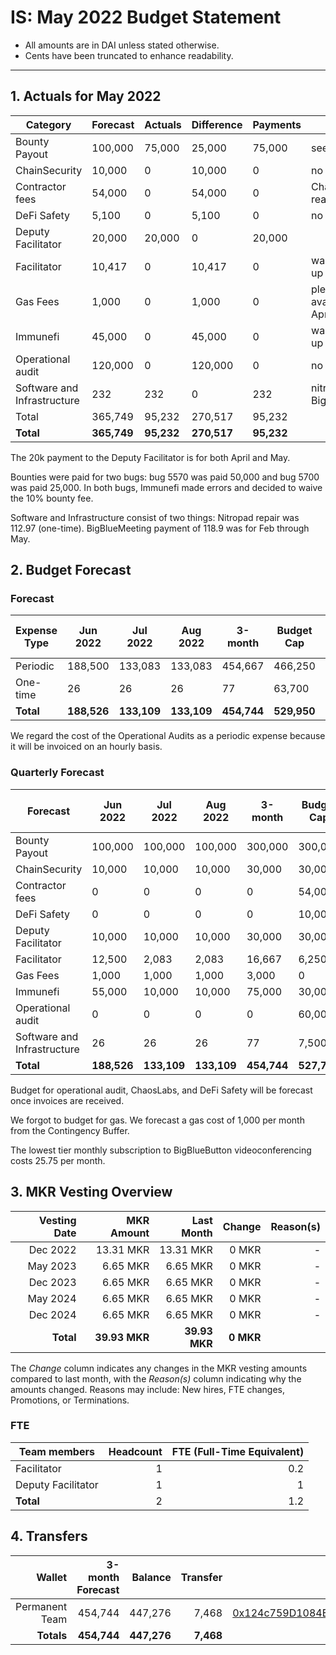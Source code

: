 # IS: May 2022 Budget Statement

* All amounts are in DAI unless stated otherwise.
* Cents have been truncated to enhance readability.

---

## 1. Actuals for May 2022

|Category                   |Forecast|Actuals|Difference|Payments|Why                              |
|---------------------------|--------|-------|----------|--------|---------------------------------|
|Bounty Payout              |100,000 |75,000 |25,000    |75,000  |see below                        |
|ChainSecurity              |10,000  |0      |10,000    |0       |no usage                         |
|Contractor fees            |54,000  |0      |54,000    |0       |ChaosLabs not ready              |
|DeFi Safety                |5,100   |0      |5,100     |0       |no usage                         |
|Deputy Facilitator         |20,000  |20,000 |0         |20,000  |                                 |
|Facilitator                |10,417  |0      |10,417    |0       |wallet not set up                |
|Gas Fees                   |1,000   |0      |1,000     |0       |plenty still available from April|
|Immunefi                   |45,000  |0      |45,000    |0       |wallet not set up                |
|Operational audit          |120,000 |0      |120,000   |0       |no usage                         |
|Software and Infrastructure|232     |232    |0         |232     |nitropad, BigBlueMeeting         |
|Total                      |365,749 |95,232 |270,517   |95,232  |                                 |
|**Total**                      |**365,749** |**95,232** |**270,517**   |**95,232**  |                                 |

The 20k payment to the Deputy Facilitator is for both April and May.

Bounties were paid for two bugs: bug 5570 was paid 50,000 and bug 5700
was paid 25,000. In both bugs, Immunefi made errors and decided to
waive the 10% bounty fee.

Software and Infrastructure consist of two things: Nitropad repair was
112.97 (one-time). BigBlueMeeting payment of 118.9 was for Feb through
May.

## 2. Budget Forecast

### Forecast

|Expense Type|Jun 2022|Jul 2022|Aug 2022|3-month|Budget Cap|Budget Cap + Buffer|
|------------|--------|--------|--------|-------|----------|-------------------|
|Periodic    |188,500 |133,083 |133,083 |454,667|466,250   |536,188            |
|One-time    |26      |26      |26      |77     |63,700    |73,255             |
|**Total**       |**188,526** |**133,109** |**133,109** |**454,744**|**529,950**   |**609,443**            |

We regard the cost of the Operational Audits as a periodic
expense because it will be invoiced on an hourly basis.

### Quarterly Forecast

|Forecast                   |Jun 2022|Jul 2022|Aug 2022|3-month|Budget Cap|Budget Cap + Buffer|
|---------------------------|--------|--------|--------|-------|----------|-------------------|
|Bounty Payout              |100,000 |100,000 |100,000 |300,000|300,000   |345,000            |
|ChainSecurity              |10,000  |10,000  |10,000  |30,000 |30,000    |34,500             |
|Contractor fees            |0       |0       |0       |0      |54,000    |62,100             |
|DeFi Safety                |0       |0       |0       |0      |10,000    |11,500             |
|Deputy Facilitator         |10,000  |10,000  |10,000  |30,000 |30,000    |34,500             |
|Facilitator                |12,500  |2,083   |2,083   |16,667 |6,250     |7,188              |
|Gas Fees                   |1,000   |1,000   |1,000   |3,000  |0         |0                  |
|Immunefi                   |55,000  |10,000  |10,000  |75,000 |30,000    |34,500             |
|Operational audit          |0       |0       |0       |0      |60,000    |69,000             |
|Software and Infrastructure|26      |26      |26      |77     |7,500     |8,625              |
|**Total**                      |**188,526** |**133,109** |**133,109** |**454,744**|**527,750**   |**606,913**            |

Budget for operational audit, ChaosLabs, and DeFi Safety will be
forecast once invoices are received.

We forgot to budget for gas. We forecast a gas cost of 1,000 per month
from the Contingency Buffer.

The lowest tier monthly subscription to BigBlueButton videoconferencing costs 25.75 per month.

## 3. MKR Vesting Overview

|  Vesting Date  |       MKR Amount | Last Month |        Change |      Reason(s) |
|---------------:|-----------------:|-----------:|--------------:|---------------:|
|  Dec 2022        |      13.31 MKR |  13.31 MKR |   0 MKR |      -  |
|  May 2023        |       6.65 MKR |   6.65 MKR |   0 MKR |      - |
|  Dec 2023        |       6.65 MKR |   6.65 MKR |   0 MKR |      - |
|  May 2024        |       6.65 MKR |   6.65 MKR |   0 MKR |      - |
|  Dec 2024        |       6.65 MKR |   6.65 MKR |   0 MKR |      - |
|  **Total**       | **39.93 MKR**  |**39.93 MKR**| **0 MKR** |           |

The *Change* column indicates any changes in the MKR vesting amounts compared to last month, with the *Reason(s)* column indicating why the amounts changed. Reasons may include: New hires, FTE changes, Promotions, or Terminations.

### FTE

| Team members              |Headcount|FTE (Full-Time Equivalent)|
|---------------------------|--------:|-------------------------:|
| Facilitator               |1        |0.2                       |
| Deputy Facilitator        |1        |1                         |
| **Total**                 |2        |1.2                       |

## 4. Transfers

|  Wallet | 3-month Forecast    | Balance |      Transfer |                Multi-sig Address |
|--------:|---------------------:|-------:|--------------:|---------------------------------:|
| Permanent Team |  454,744    | 447,276      | 7,468 | [0x124c759D1084E67B19a206ab85c4527Fab26c342](https://gnosis-safe.io/app/#/safes/0x124c759D1084E67B19a206ab85c4527Fab26c342) |
| **Totals**     | **454,744** | **447,276**  | **7,468** | |
